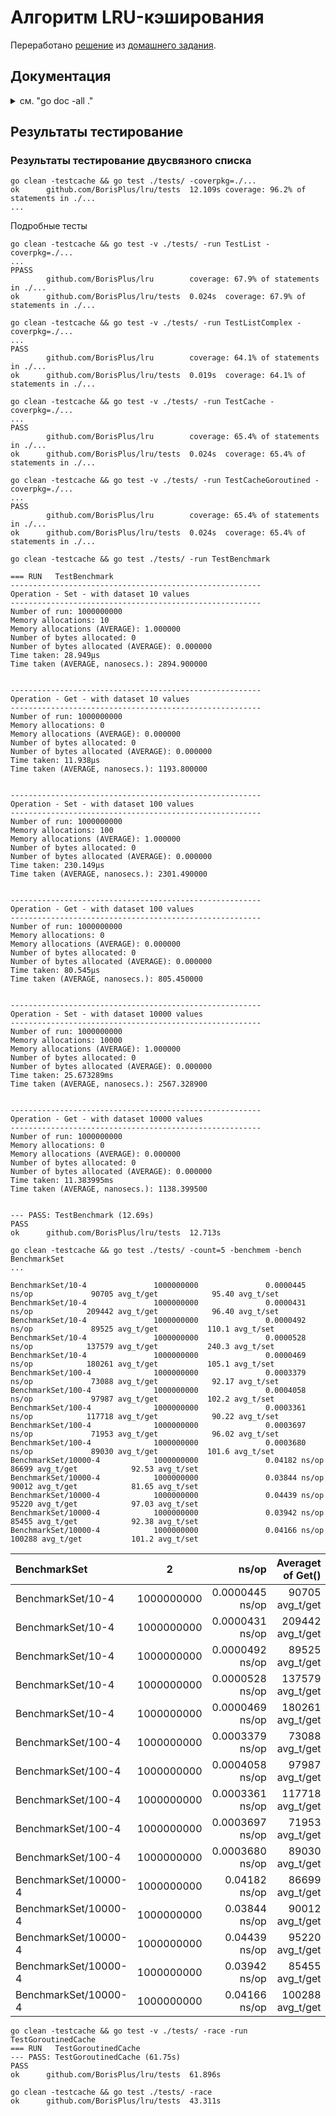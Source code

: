# Алгоритм LRU-кэширования

Переработано [решение](https://github.com/BorisPlus/OTUS-Go-2023-03/blob/master/hw04_lru_cache/REPORT.md) из [домашнего задания](https://github.com/BorisPlus/OTUS-Go-2023-03/blob/master/hw04_lru_cache/README.md).

## Документация

<details>
<summary>см. "go doc -all ."</summary>

```text
package lru // import "github.com/BorisPlus/lru"


TYPES

type Cacher interface {
    Set(key Key, value interface{}) bool
    Get(key Key) (interface{}, bool)
    Clear()
}
    Cacher - интерфейс хранения кэша.

func NewCache(capacity int) Cacher
    NewCache - функция-конструктор кэша.

type Key string

type KeyValue struct {
    // Has unexported fields.
}
    KeyValue - в хранилище будет учтена пара.

    Пара пригодится при извлесении элемента из списка и необходимостью поиска в
    карте, в частности, при очистке абсолютно заполненного кэша.

func NewKeyValuePair(key Key, value interface{}) *KeyValue

func (kv *KeyValue) Key() Key
    Key - получить значение KeyValue.key.

func (kv KeyValue) String() string
    String - наглядное представление значения KeyValue-структуры.

func (kv *KeyValue) Value() interface{}
    Value - получить значение KeyValue.value.

type List struct {
    // Has unexported fields.
}
    List - структура двусвязного списка.

func (list *List) Back() *ListItem
    Back() - получить последний элемент двусвязного списка.

func (list *List) Front() *ListItem
    Front() - получить первый элемент двусвязного списка.

func (list *List) Len() int
    Len() - получить длину двусвязного списка.

func (list *List) MoveToFront(i *ListItem)
    MoveToFront() - переместить элемент в начало двусвязного списка.

func (list *List) PushBack(data interface{}) *ListItem
    PushBack() - добавить значение в конец двусвязного списка.

func (list *List) PushFront(data interface{}) *ListItem
    PushFront() - добавить значение в начало двусвязного списка.

func (list *List) Remove(i *ListItem)
    Remove() - удалить элемент из двусвязного списка.

func (list *List) String() string
    String - наглядное представление всего двусвязного списка.

    Например,

    - пустой список:

        (nil:0x0)
            |
            V
        (nil:0x0)

    - список из двух элементов:

            (nil:0x0)
                |
                V
        -------------------
        Item: 0xc00002e3a0 <--------┐
        -------------------         |
        Data: 2                     |
        Prev: 0x0                   |
        Next: 0xc00002e380  >>>-----|---┐ Next 0xc00002e380
        -------------------         |   | ссылается на
                |                   |   | блок 0xc00002e380
                V                   |   |
        -------------------         |   |
        Item: 0xc00002e380  <-----------┘
        -------------------         | Prev 0xc00002e3a0
        Data: 1                     | ссылается на
        Prev: 0xc00002e3a0  >>>-----┘ блок 0xc00002e3a0
        Next: 0x0
        -------------------
                |
                V
            (nil:0x0)

type ListItem struct {
    Data interface{}
    Prev *ListItem
    Next *ListItem
}
    ListItem - элемент двусвязного списка.

func (listItem *ListItem) String() string
    String - наглядное представление значения элемента двусвязного списка.

    Например,

        -------------------             -------------------
        Item: 0xc00002e400              Item: 0xc00002e400
        -------------------             -------------------
        Data: 30                или     Data: 30
        Prev: 0xc00002e3c0              Prev: 0x0
        Next: 0xc00002e440              Next: 0x0
        -------------------             -------------------

type Lister interface {
    Len() int
    Front() *ListItem
    Back() *ListItem
    PushFront(v interface{}) *ListItem
    PushBack(v interface{}) *ListItem
    Remove(i *ListItem)
    MoveToFront(i *ListItem)
}
    Lister - интерфейс двусвязного списка.

func NewList() Lister

type LruCache struct {
    // Has unexported fields.
}
    LruCache - структура кэша.

func (cache *LruCache) Clear()
    Clear - "очистка" кэша.

func (cache *LruCache) Get(key Key) (interface{}, bool)
    Get - получение элемента из кэша.

func (cache *LruCache) Set(key Key, value interface{}) bool
    Set - уставновка элемента в кэш.

```

</details>

## Результаты тестирование

### Результаты тестирование двусвязного списка

```shell
go clean -testcache && go test ./tests/ -coverpkg=./...
ok      github.com/BorisPlus/lru/tests  12.109s coverage: 96.2% of statements in ./...
...
```

Подробные тесты

```shell
go clean -testcache && go test -v ./tests/ -run TestList -coverpkg=./...
...
PPASS
        github.com/BorisPlus/lru        coverage: 67.9% of statements in ./...
ok      github.com/BorisPlus/lru/tests  0.024s  coverage: 67.9% of statements in ./...

go clean -testcache && go test -v ./tests/ -run TestListComplex -coverpkg=./...
...
PASS
        github.com/BorisPlus/lru        coverage: 64.1% of statements in ./...
ok      github.com/BorisPlus/lru/tests  0.019s  coverage: 64.1% of statements in ./...

go clean -testcache && go test -v ./tests/ -run TestCache -coverpkg=./...
...
PASS
        github.com/BorisPlus/lru        coverage: 65.4% of statements in ./...
ok      github.com/BorisPlus/lru/tests  0.024s  coverage: 65.4% of statements in ./...

go clean -testcache && go test -v ./tests/ -run TestCacheGoroutined -coverpkg=./...
...
PASS
        github.com/BorisPlus/lru        coverage: 65.4% of statements in ./...
ok      github.com/BorisPlus/lru/tests  0.024s  coverage: 65.4% of statements in ./...

```

```shell
go clean -testcache && go test ./tests/ -run TestBenchmark 

=== RUN   TestBenchmark
--------------------------------------------------------
Operation - Set - with dataset 10 values
--------------------------------------------------------
Number of run: 1000000000
Memory allocations: 10
Memory allocations (AVERAGE): 1.000000
Number of bytes allocated: 0
Number of bytes allocated (AVERAGE): 0.000000
Time taken: 28.949µs
Time taken (AVERAGE, nanosecs.): 2894.900000  


--------------------------------------------------------
Operation - Get - with dataset 10 values
--------------------------------------------------------
Number of run: 1000000000
Memory allocations: 0
Memory allocations (AVERAGE): 0.000000
Number of bytes allocated: 0
Number of bytes allocated (AVERAGE): 0.000000
Time taken: 11.938µs
Time taken (AVERAGE, nanosecs.): 1193.800000  


--------------------------------------------------------
Operation - Set - with dataset 100 values
--------------------------------------------------------
Number of run: 1000000000
Memory allocations: 100
Memory allocations (AVERAGE): 1.000000
Number of bytes allocated: 0
Number of bytes allocated (AVERAGE): 0.000000
Time taken: 230.149µs
Time taken (AVERAGE, nanosecs.): 2301.490000  


--------------------------------------------------------
Operation - Get - with dataset 100 values
--------------------------------------------------------
Number of run: 1000000000
Memory allocations: 0
Memory allocations (AVERAGE): 0.000000
Number of bytes allocated: 0
Number of bytes allocated (AVERAGE): 0.000000
Time taken: 80.545µs
Time taken (AVERAGE, nanosecs.): 805.450000  


--------------------------------------------------------
Operation - Set - with dataset 10000 values
--------------------------------------------------------
Number of run: 1000000000
Memory allocations: 10000
Memory allocations (AVERAGE): 1.000000
Number of bytes allocated: 0
Number of bytes allocated (AVERAGE): 0.000000
Time taken: 25.673289ms
Time taken (AVERAGE, nanosecs.): 2567.328900  


--------------------------------------------------------
Operation - Get - with dataset 10000 values
--------------------------------------------------------
Number of run: 1000000000
Memory allocations: 0
Memory allocations (AVERAGE): 0.000000
Number of bytes allocated: 0
Number of bytes allocated (AVERAGE): 0.000000
Time taken: 11.383995ms
Time taken (AVERAGE, nanosecs.): 1138.399500  


--- PASS: TestBenchmark (12.69s)
PASS
ok      github.com/BorisPlus/lru/tests  12.713s

```

```shell
go clean -testcache && go test ./tests/ -count=5 -benchmem -bench BenchmarkSet 
...

BenchmarkSet/10-4               1000000000               0.0000445 ns/op             90705 avg_t/get            95.40 avg_t/set
BenchmarkSet/10-4               1000000000               0.0000431 ns/op            209442 avg_t/get            96.40 avg_t/set
BenchmarkSet/10-4               1000000000               0.0000492 ns/op             89525 avg_t/get           110.1 avg_t/set
BenchmarkSet/10-4               1000000000               0.0000528 ns/op            137579 avg_t/get           240.3 avg_t/set
BenchmarkSet/10-4               1000000000               0.0000469 ns/op            180261 avg_t/get           105.1 avg_t/set
BenchmarkSet/100-4              1000000000               0.0003379 ns/op             73088 avg_t/get            92.17 avg_t/set
BenchmarkSet/100-4              1000000000               0.0004058 ns/op             97987 avg_t/get           102.2 avg_t/set
BenchmarkSet/100-4              1000000000               0.0003361 ns/op            117718 avg_t/get            90.22 avg_t/set
BenchmarkSet/100-4              1000000000               0.0003697 ns/op             71953 avg_t/get            96.02 avg_t/set
BenchmarkSet/100-4              1000000000               0.0003680 ns/op             89030 avg_t/get           101.6 avg_t/set
BenchmarkSet/10000-4            1000000000               0.04182 ns/op       86699 avg_t/get            92.53 avg_t/set
BenchmarkSet/10000-4            1000000000               0.03844 ns/op       90012 avg_t/get            81.65 avg_t/set
BenchmarkSet/10000-4            1000000000               0.04439 ns/op       95220 avg_t/get            97.03 avg_t/set
BenchmarkSet/10000-4            1000000000               0.03942 ns/op       85455 avg_t/get            92.38 avg_t/set
BenchmarkSet/10000-4            1000000000               0.04166 ns/op      100288 avg_t/get           101.2 avg_t/set

```

| BenchmarkSet         | 2          |           ns/op | Averaget of Get() | Averaget of Set() |
| :------------------- | ---------- | --------------: | ----------------: | ----------------- |
| BenchmarkSet/10-4    | 1000000000 | 0.0000445 ns/op |   90705 avg_t/get | 95.40 avg_t/set   |
| BenchmarkSet/10-4    | 1000000000 | 0.0000431 ns/op |  209442 avg_t/get | 96.40 avg_t/set   |
| BenchmarkSet/10-4    | 1000000000 | 0.0000492 ns/op |   89525 avg_t/get | 110.1 avg_t/set   |
| BenchmarkSet/10-4    | 1000000000 | 0.0000528 ns/op |  137579 avg_t/get | 240.3 avg_t/set   |
| BenchmarkSet/10-4    | 1000000000 | 0.0000469 ns/op |  180261 avg_t/get | 105.1 avg_t/set   |
| BenchmarkSet/100-4   | 1000000000 | 0.0003379 ns/op |   73088 avg_t/get | 92.17 avg_t/set   |
| BenchmarkSet/100-4   | 1000000000 | 0.0004058 ns/op |   97987 avg_t/get | 102.2 avg_t/set   |
| BenchmarkSet/100-4   | 1000000000 | 0.0003361 ns/op |  117718 avg_t/get | 90.22 avg_t/set   |
| BenchmarkSet/100-4   | 1000000000 | 0.0003697 ns/op |   71953 avg_t/get | 96.02 avg_t/set   |
| BenchmarkSet/100-4   | 1000000000 | 0.0003680 ns/op |   89030 avg_t/get | 101.6 avg_t/set   |
| BenchmarkSet/10000-4 | 1000000000 |   0.04182 ns/op |   86699 avg_t/get | 92.53 avg_t/set   |
| BenchmarkSet/10000-4 | 1000000000 |   0.03844 ns/op |   90012 avg_t/get | 81.65 avg_t/set   |
| BenchmarkSet/10000-4 | 1000000000 |   0.04439 ns/op |   95220 avg_t/get | 97.03 avg_t/set   |
| BenchmarkSet/10000-4 | 1000000000 |   0.03942 ns/op |   85455 avg_t/get | 92.38 avg_t/set   |
| BenchmarkSet/10000-4 | 1000000000 |   0.04166 ns/op |  100288 avg_t/get | 101.2 avg_t/set   |

```shell
go clean -testcache && go test -v ./tests/ -race -run TestGoroutinedCache 
=== RUN   TestGoroutinedCache
--- PASS: TestGoroutinedCache (61.75s)
PASS
ok      github.com/BorisPlus/lru/tests  61.896s

go clean -testcache && go test ./tests/ -race
ok      github.com/BorisPlus/lru/tests  43.311s

```
